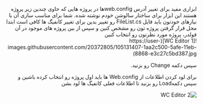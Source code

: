 	
<meta http-equiv="Content-Type" content="text/html; charset=utf-8" />
<div style="direction:rtl; align:right;">
ابزاری مفید برای تغییر آدرس web.configها در پروژه هایی که حاوی چندین زیر پروژه هستند
این ابزار برای ساختار سالوشن خودم نوشته شده. شما برای مناسب سازی آن با نیازهای خودتون باید فایل FileList.cs رو تغییر بدین
برای تغییر کانفیگ ها کافی است ابتدا محل قرار گرفتن پروژه تون رو مشخص کنین و سپس از بین پروژه های موجود در آن فولدر، پروژه مورد نظرتون رو انتخاب کنین
<br/>
![WC Editor 1](https://user-images.githubusercontent.com/20372805/105131407-1aa2c500-5afe-11eb-8868-e3c27c5bd387.jpg)

سپس دکمه Change رو بزنید.

برای لود کردن اطلاعات از Web.config ها باید اول پروژه رو انتخاب کرده باشین و سپس دکمهLoad رو بزنید تا اطلاعات فعلی کانفیگ ها لود بشن

![WC Editor 2](https://user-images.githubusercontent.com/20372805/105131414-1ecee280-5afe-11eb-8c5f-5d6a67d08276.jpg)
</div>
